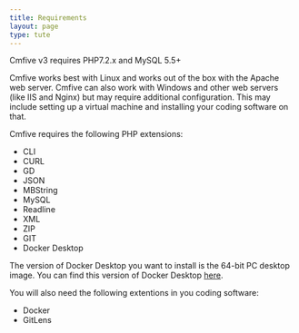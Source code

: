 ```yaml
---
title: Requirements
layout: page
type: tute
---
```


Cmfive v3 requires PHP7.2.x and MySQL 5.5+

Cmfive works best with Linux and works out of the box with the Apache web server. Cmfive can also work with Windows and other web servers (like IIS and Nginx) but may require additional configuration. This may include setting up a virtual machine and installing your coding software on that.

Cmfive requires the following PHP extensions:
- CLI
- CURL
- GD
- JSON
- MBString
- MySQL
- Readline
- XML
- ZIP
- GIT
- Docker Desktop

The version of Docker Desktop you want to install is the 64-bit PC desktop image. You can find this version of Docker Desktop [here](https://releases.ubuntu.com/18.04.5/?_ga=2.67351829.527945484.1625616788-786732526.1625616788). 

You will also need the following extentions in you coding software:
- Docker
- GitLens